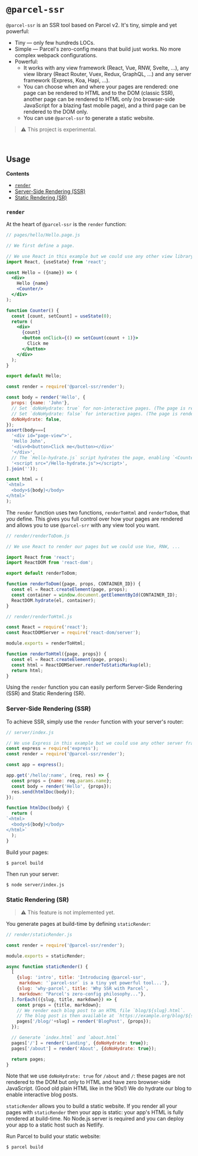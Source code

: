 # `@parcel-ssr`

`@parcel-ssr` is an SSR tool based on Parcel v2. It's tiny, simple and yet powerful:
- Tiny &mdash; only few hundreds LOCs.
- Simple &mdash; Parcel's zero-config means that build just works. No more complex webpack configurations.
- Powerful:
  - It works with
    any view framework (React, Vue, RNW, Svelte, ...),
    any view library (React Router, Vuex, Redux, GraphQL, ...)
    and any server framework (Express, Koa, Hapi, ...).
  - You can choose when and where your pages are rendered: one page can be rendered to HTML and to the DOM (classic SSR), another page can be rendered to HTML only (no browser-side JavaScript for a blazing fast mobile page), and a third page can be rendered to the DOM only.
  - You can use `@parcel-ssr` to generate a static website.

> :warning: This project is experimental.

<br/>

## Usage

**Contents**
- [`render`](#render)
- [Server-Side Rendering (SSR)](#server-side-rendering-ssr)
- [Static Rendering (SR)](#static-rendering-sr)

### `render`

At the heart of `@parcel-ssr` is the `render` function:

~~~jsx
// pages/hello/Hello.page.js

// We first define a page.

// We use React in this example but we could use any other view library (Vue, RNW, ...)
import React, {useState} from 'react';

const Hello = ({name}) => (
  <div>
    Hello {name}
    <Counter/>
  </div>
);

function Counter() {
  const [count, setCount] = useState(0);
  return (
    <div>
      {count}
      <button onClick={() => setCount(count + 1)}>
        Click me
      </button>
    </div>
  );
}

export default Hello;
~~~

~~~js
const render = require('@parcel-ssr/render');

const body = render('Hello', {
  props: {name: 'John'},
  // Set `doNoHydrate: true` for non-interactive pages. (The page is rendered only to HTML.)
  // Set `doNoHydrate: false` for interactive pages. (The page is rendered to HTML and to the DOM.)
  doNoHydrate: false,
});
assert(body===[
  '<div id="page-view">',
  'Hello John',
  '<div>0<button>Click me</button></div>'
  '</div>',
  // The `Hello-hydrate.js` script hydrates the page, enabling `<Counter/>` to be interactive.
  '<script src="/Hello-hydrate.js"></script>',
].join(''));

const html = (
`<html>
  <body>${body}</body>
</html>`
);
~~~

The `render` function uses two functions, `renderToHtml` and `renderToDom`, that *you* define.
This gives you
full control over how your pages are rendered
and allows you to use `@parcel-srr` with any view tool you want.

~~~js
// render/renderToDom.js

// We use React to render our pages but we could use Vue, RNW, ...

import React from 'react';
import ReactDOM from 'react-dom';

export default renderToDom;

function renderToDom({page, props, CONTAINER_ID}) {
  const el = React.createElement(page, props);
  const container = window.document.getElementById(CONTAINER_ID);
  ReactDOM.hydrate(el, container);
}
~~~

~~~js
// render/renderToHtml.js

const React = require('react');
const ReactDOMServer = require('react-dom/server');

module.exports = renderToHtml;

function renderToHtml({page, props}) {
  const el = React.createElement(page, props);
  const html = ReactDOMServer.renderToStaticMarkup(el);
  return html;
}
~~~

Using the `render` function
you can easily perform Server-Side Rendering (SSR) and Static Rendering (SR).

### Server-Side Rendering (SSR)

To achieve SSR, simply use the `render` function with your server's router:

~~~js
// server/index.js

// We use Express in this example but we could use any other server framework (Koa, Hapi, ...)
const express = require('express');
const render = require('@parcel-ssr/render');

const app = express();

app.get('/hello/:name', (req, res) => {
  const props = {name: req.params.name};
  const body = render('Hello', {props});
  res.send(htmlDoc(body));
});

function htmlDoc(body) {
  return (
`<html>
  <body>${body}</body>
</html>`
  );
}
~~~

Build your pages:
~~~shell
$ parcel build
~~~
Then run your server:
~~~shell
$ node server/index.js
~~~

### Static Rendering (SR)

> :warning: This feature is not implemented yet.

You generate pages at build-time by defining `staticRender`:

~~~js
// render/staticRender.js

const render = require('@parcel-ssr/render');

module.exports = staticRender;

async function staticRender() {
  [
    {slug: 'intro', title: 'Introducing @parcel-ssr',
     markdown: '`parcel-ssr` is a tiny yet powerful tool...'},
    {slug: 'why-parcel', title: 'Why SSR with Parcel',
     markdown: "Parcel's zero-config philosophy..."},
  ].forEach(({slug, title, markdown}) => {
    const props = {title, markdown};
    // We render each blog post to an HTML file `blog/${slug}.html`.
    // The blog post is then available at `https://example.org/blog/${slug}`.
    pages['/blog/'+slug] = render('BlogPost', {props});
  });

  // Generate `index.html` and `about.html`
  pages['/'] = render('Landing', {doNoHydrate: true});
  pages['/about'] = render('About', {doNoHydrate: true});

  return pages;
}
~~~

Note that we use `doNoHydrate: true` for `/about` and `/`:
these pages are not rendered to the DOM but only to HTML and have zero browser-side JavaScript.
(Good old plain HTML like in the 90s!)
We do hydrate our blog to enable interactive blog posts.

`staticRender` allows you to build a static website.
If you render all your pages with `staticRender` then your app is static:
your app's HTML is fully rendered at build-time.
No Node.js server is required and you can deploy your app to a static host such as Netlify.

Run Parcel to build your static website:
~~~shell
$ parcel build
~~~
